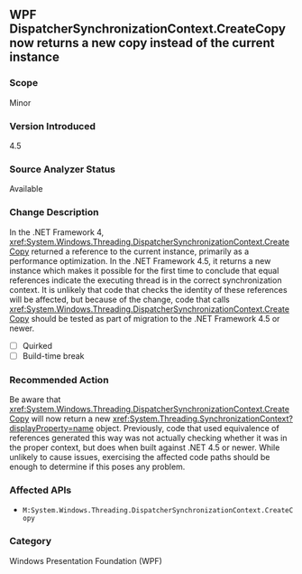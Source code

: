 ## WPF DispatcherSynchronizationContext.CreateCopy now returns a new copy instead of the current instance

### Scope
Minor

### Version Introduced
4.5

### Source Analyzer Status
Available

### Change Description

In the .NET Framework 4,
<xref:System.Windows.Threading.DispatcherSynchronizationContext.CreateCopy>
returned a reference to the current instance, primarily as a performance
optimization. In the .NET Framework 4.5, it returns a new instance which makes
it possible for the first time to conclude that equal references indicate the
executing thread is in the correct synchronization context.  It is unlikely that
code that checks the identity of these references will be affected, but because
of the change, code that calls
<xref:System.Windows.Threading.DispatcherSynchronizationContext.CreateCopy>
should be tested as part of migration to the .NET Framework 4.5 or newer.

- [ ] Quirked
- [ ] Build-time break

### Recommended Action

Be aware that
<xref:System.Windows.Threading.DispatcherSynchronizationContext.CreateCopy>
will now return a new
<xref:System.Threading.SynchronizationContext?displayProperty=name> object.
Previously, code that used equivalence of references generated this way was not
actually checking whether it was in the proper context, but does when built
against .NET 4.5 or newer.  While unlikely to cause issues, exercising the
affected code paths should be enough to determine if this poses any problem.

### Affected APIs
* `M:System.Windows.Threading.DispatcherSynchronizationContext.CreateCopy`

### Category
Windows Presentation Foundation (WPF)

<!-- breaking change id: 38 -->
